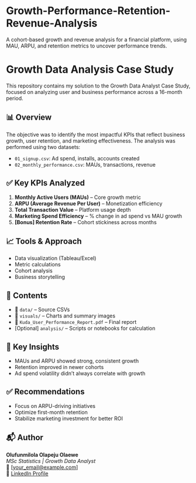 # Growth-Performance-Retention-Revenue-Analysis
A cohort-based growth and revenue analysis for a financial platform, using MAU, ARPU, and retention metrics to uncover performance trends.
# Growth Data Analysis Case Study

This repository contains my solution to the Growth Data Analyst Case Study, focused on analyzing user and business performance across a 16-month period.

## 📊 Overview

The objective was to identify the most impactful KPIs that reflect business growth, user retention, and marketing effectiveness. The analysis was performed using two datasets:

- `01_signup.csv`: Ad spend, installs, accounts created
- `02_monthly_performance.csv`: MAUs, transactions, revenue

## ✅ Key KPIs Analyzed

1. **Monthly Active Users (MAUs)** – Core growth metric
2. **ARPU (Average Revenue Per User)** – Monetization efficiency
3. **Total Transaction Value** – Platform usage depth
4. **Marketing Spend Efficiency** – % change in ad spend vs MAU growth
5. **[Bonus] Retention Rate** – Cohort stickiness across months

## 📈 Tools & Approach

- Data visualization (Tableau/Excel)
- Metric calculations
- Cohort analysis
- Business storytelling

## 📂 Contents

- 📁 `data/` – Source CSVs  
- 📁 `visuals/` – Charts and summary images  
- 📄 `Kuda_User_Performance_Report.pdf` – Final report  
- [Optional] `analysis/` – Scripts or notebooks for calculation

## 📌 Key Insights

- MAUs and ARPU showed strong, consistent growth
- Retention improved in newer cohorts
- Ad spend volatility didn’t always correlate with growth

## ✅ Recommendations

- Focus on ARPU-driving initiatives
- Optimize first-month retention
- Stabilize marketing investment for better ROI

## 📬 Author

**Olufunmilola Olapeju Olaewe**  
_MSc Statistics | Growth Data Analyst_  
📧 [your_email@example.com]  
🔗 [LinkedIn Profile](#)

